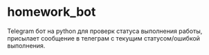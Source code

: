 # homework_bot
Telegram бот на python для проверк статуса выполнения работы, присылает сообщение в телеграм с текущим статусом/ошибкой выполнения.
